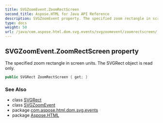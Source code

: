 ```yaml
---
title: SVGZoomEvent.ZoomRectScreen
second_title: Aspose.HTML for Java API Reference
description: SVGZoomEvent property. The specified zoom rectangle in screen units. The SVGRect object is read only
type: docs
weight: 50
url: /java/com.aspose.html.dom.svg.events/svgzoomevent/zoomrectscreen/
---
```

## SVGZoomEvent.ZoomRectScreen property

The specified zoom rectangle in screen units. The SVGRect object is read only.

```java
public SVGRect ZoomRectScreen { get; }
```

### See Also

* class [SVGRect](../../../com.aspose.html.dom.svg.datatypes/svgrect/)
* class [SVGZoomEvent](../)
* package [com.aspose.html.dom.svg.events](../../svgzoomevent/)
* package [Aspose.HTML](../../../)
